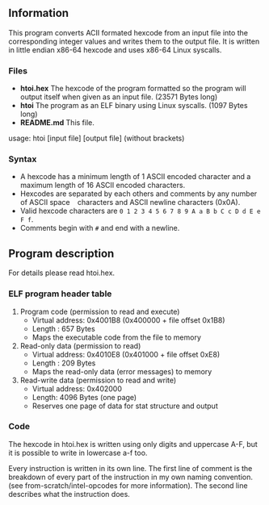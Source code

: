 ## Information

This program converts ACII formated hexcode from an input file into the
corresponding integer values and writes them to the output file.
It is written in little endian x86-64 hexcode and uses x86-64 Linux syscalls.

### Files

* **htoi.hex**   The hexcode of the program formatted so the program will
                 output itself when given as an input file. (23571 Bytes long)
* **htoi**       The program as an ELF binary using Linux syscalls. (1097 Bytes
                 long)
* **README.md**  This file.

usage: htoi [input file] [output file] (without brackets)

### Syntax
* A hexcode has a minimum length of 1 ASCII encoded character and a maximum
  length of 16 ASCII encoded characters.
* Hexcodes are separated by each others and comments by any number of ASCII
  space ` ` characters and ASCII newline characters (0x0A).
* Valid hexcode characters are `0 1 2 3 4 5 6 7 8 9 A a B b C c D d E e F f`.
* Comments begin with `#` and end with a newline.

## Program description

For details please read htoi.hex. 

### ELF program header table

1. Program code (permission to read and execute)
   * Virtual address: 0x4001B8 (0x400000 + file offset 0x1B8)
   * Length : 657 Bytes
   * Maps the executable code from the file to memory
2. Read-only data (permission to read)
   * Virtual address: 0x4010E8 (0x401000 + file offset 0xE8)
   * Length : 209 Bytes
   * Maps the read-only data (error messages) to memory
3. Read-write data (permission to read and write)
   * Virtual address: 0x402000
   * Length: 4096 Bytes (one page)
   * Reserves one page of data for stat structure and output

### Code

The hexcode in htoi.hex is written using only digits and uppercase A-F, but it
is possible to write in lowercase a-f too.

Every instruction is written in its own line. The first line of comment is the
breakdown of every part of the instruction in my own naming convention. (see
from-scratch/intel-opcodes for more information). The second line describes what
the instruction does.
